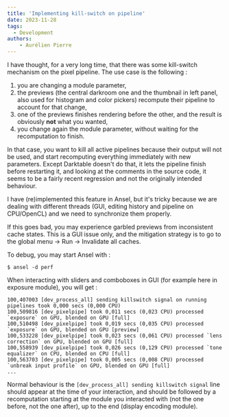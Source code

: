 ```yaml
---
title: 'Implementing kill-switch on pipeline'
date: 2023-11-28
tags:
  - Development
authors:
    - Aurélien Pierre
---
```


I have thought, for a very long time, that there was some kill-switch mechanism on the pixel pipeline. The use case is the following :

1. you are changing a module parameter,
2. the previews (the central darkroom one and the thumbnail in left panel, also used for histogram and color pickers) recompute their pipeline to account for that change,
3. one of the previews finishes rendering before the other, and the result is obviously __not__ what you wanted,
4. you change again the module parameter, without waiting for the recomputation to finish.

In that case, you want to kill all active pipelines because their output will not be used, and start recomputing everything immediately with new parameters. Except Darktable doesn't do that, it lets the pipeline finish before restarting it, and looking at the comments in the source code, it seems to be a fairly recent regression and not the originally intended behaviour.

I have (re)implemented this feature in Ansel, but it's tricky because we are dealing with different threads (GUI, editing history and pipeline on CPU/OpenCL) and we need to synchronize them properly.

If this goes bad, you may experience garbled previews from inconsistent cache states. This is a GUI issue only, and the mitigation strategy is to go to the global menu -> Run -> Invalidate all caches.

To debug, you may start Ansel with :

```
$ ansel -d perf
```

When interacting with sliders and comboboxes in GUI (for example here in exposure module), you will get :

```
100,407003 [dev_process_all] sending killswitch signal on running pipelines took 0,000 secs (0,000 CPU)
100,509816 [dev_pixelpipe] took 0,011 secs (0,023 CPU) processed `exposure` on GPU, blended on GPU [full]
100,510498 [dev_pixelpipe] took 0,019 secs (0,035 CPU) processed `exposure` on GPU, blended on GPU [preview]
100,533228 [dev_pixelpipe] took 0,023 secs (0,061 CPU) processed `lens correction` on GPU, blended on GPU [full]
100,558939 [dev_pixelpipe] took 0,026 secs (0,129 CPU) processed `tone equalizer` on CPU, blended on CPU [full]
100,563703 [dev_pixelpipe] took 0,005 secs (0,008 CPU) processed `unbreak input profile` on GPU, blended on GPU [full]
...
```

Normal behaviour is the `[dev_process_all] sending killswitch signal` line should appear at the time of your interaction, and should be followed by a recomputation starting at the module you interacted with (not the one before, not the one after), up to the end (display encoding module).
